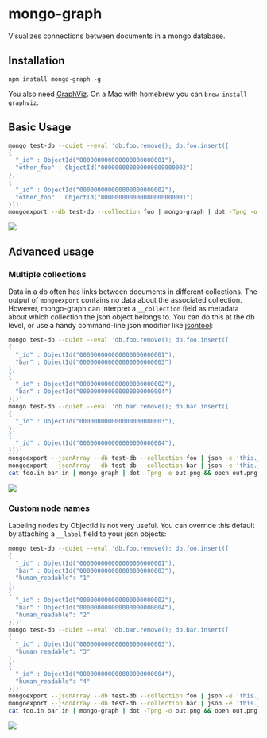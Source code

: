 # mongo-graph

Visualizes connections between documents in a mongo database.

## Installation

    npm install mongo-graph -g

You also need [GraphViz](http://www.graphviz.org/). On a Mac with homebrew you can `brew install graphviz`.

## Basic Usage

```bash
mongo test-db --quiet --eval 'db.foo.remove(); db.foo.insert([
{
  "_id" : ObjectId("000000000000000000000001"),
  "other_foo" : ObjectId("000000000000000000000002")
},
{
  "_id" : ObjectId("000000000000000000000002"),
  "other_foo" : ObjectId("000000000000000000000001")
}])'
mongoexport --db test-db --collection foo | mongo-graph | dot -Tpng -o out.png && open out.png
```

![](http://cl.ly/image/1z471T2s3d1u)

## Advanced usage

### Multiple collections

Data in a db often has links between documents in different collections. The output of `mongoexport` contains no data about the associated collection. However, mongo-graph can interpret a `__collection` field as metadata about which collection the json object belongs to. You can do this at the db level, or use a handy command-line json modifier like [jsontool](http://trentm.com/json/):

```bash
mongo test-db --quiet --eval 'db.foo.remove(); db.foo.insert([
{
  "_id" : ObjectId("000000000000000000000001"),
  "bar" : ObjectId("000000000000000000000003")
},
{
  "_id" : ObjectId("000000000000000000000002"),
  "bar" : ObjectId("000000000000000000000004")
}])'
mongo test-db --quiet --eval 'db.bar.remove(); db.bar.insert([
{
  "_id" : ObjectId("000000000000000000000003"),
},
{
  "_id" : ObjectId("000000000000000000000004"),
}])'
mongoexport --jsonArray --db test-db --collection foo | json -e 'this.__collection="foo"' > foo.in
mongoexport --jsonArray --db test-db --collection bar | json -e 'this.__collection="bar"' > bar.in
cat foo.in bar.in | mongo-graph | dot -Tpng -o out.png && open out.png
```

![](http://cl.ly/image/172o3M0l0z2y)


### Custom node names

Labeling nodes by ObjectId is not very useful. You can override this default by attaching a `__label` field to your json objects:

```bash
mongo test-db --quiet --eval 'db.foo.remove(); db.foo.insert([
{
  "_id" : ObjectId("000000000000000000000001"),
  "bar" : ObjectId("000000000000000000000003"),
  "human_readable": "1"
},
{
  "_id" : ObjectId("000000000000000000000002"),
  "bar" : ObjectId("000000000000000000000004"),
  "human_readable": "2"
}])'
mongo test-db --quiet --eval 'db.bar.remove(); db.bar.insert([
{
  "_id" : ObjectId("000000000000000000000003"),
  "human_readable": "3"
},
{
  "_id" : ObjectId("000000000000000000000004"),
  "human_readable": "4"
}])'
mongoexport --jsonArray --db test-db --collection foo | json -e 'this.__collection="foo"; this.__label=this.human_readable' > foo.in
mongoexport --jsonArray --db test-db --collection bar | json -e 'this.__collection="bar"; this.__label=this.human_readable' > bar.in
cat foo.in bar.in | mongo-graph | dot -Tpng -o out.png && open out.png
```

![](http://cl.ly/image/120q1j000h0U)
